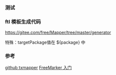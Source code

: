 ### 测试

### ftl 模板生成代码
https://gitee.com/free/Mapper/tree/master/generator 

特殊：targetPackage值在 ${package} 中


### 参考
[github txmapper](https://github.com/abel533/Mapper)
[FreeMarker 入门](https://www.cnblogs.com/itdragon/p/7750903.html)